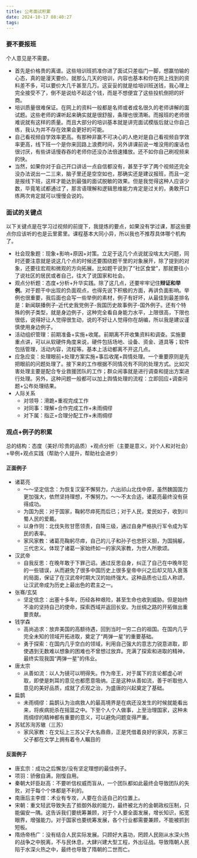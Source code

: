 ```yaml
---
title: 公考面试积累
date: 2024-10-17 08:40:27
tags:
---
```


### 要不要报班

个人意见是不需要。

- 首先是价格贵的离谱。这些培训班抓准你进了面试只差临门一脚，想赢怕输的心态，真的是漫天要价。就那么几天的培训，内容也基本和你在网上找到的资料差不多，可以要价大几千甚至几万。这妥妥的就是给培训班送钱，我心理上完全接受不了，倒不是说给不起这个钱，而是不想便宜了这些投机倒把的奸商。
- 培训质量很难保证。在网上的资料一般都是名师或者成名很久的老师讲解的面试题。这些老师的课听起来确实就是很舒服，条理也很清晰。而报班的老师很难说就有这样的质量。而且大部分的培训基本就是讲完面试模版后就让你自己练，我认为并不存在效果会更好的可能。
- 自己看视频自学效率更高。有那种非赢不可决心的人绝对是自己看视频自学效率更高，线下班一个是你来回路上浪费时间，另外讲课前说一堆没用的废话也很讨厌，有些讲话慢吞吞的老师你还没办法倍速播放。还不如你自己刷视频来的快。
- 当然，如果你对于自己开口讲话一点自信都没有，甚至于学了两个视频还完全没办法说出一二三来，脑子里还是空空如也，那确实还是建议报班，而且一定是报线下班，这样才能达到最强的面试脱敏的效果。但是我觉得这种人应该少数，毕竟笔试都通过了，那言语理解和逻辑思维能力肯定是过关的，勇敢开口练两次肯定就可以慢慢会说的。

<!--more-->

### 面试的关键点

以下关键点是在学习过视频的前提下，我提炼的要点，如果没有学过课，那这些要点你应该听的也是云里雾里。课程基本大同小异，所以我也不推荐具体哪个机构了。

- 社会现象题：现象+影响+原因+对策。立足于这几个点说就没啥太大问题，同时还要注意就是说这几个点的时候还要围绕题干里的对象展开，除了提到的对象，还要往宏观和微观的方向拓展。比如题干说到了“社区食堂”，那就要往小了说社区的居民或者自己，往大了说国家和社会。
- 观点分析题：态度+分析+升华实践。除了这几点，还要牢牢记住**辩证和举例**。对于题干中出现的负面观点，也得先说下积极的方面，再讲负面影响。举例也很重要，我后面也会写一些举例的素材，例子有好坏，从最佳到最差排名是：新闻联播例子-近代史我党例子-我国历史故事例子-国外例子。还有个特殊的例子类型，就是身边例子，这种完全看自身能力水平，上限很高，下限也很低，说得好让人觉得很生动，说的不好让人觉得你在胡编，所以我是建议谨慎使用身边例子。
- 活动组织管理：前期准备+实施+收尾。前期离不开收集资料和调查。实施要重点讲，可以从软硬件角度来说，硬件包括场地、设备、资金、道具等；软件包括管理，活动内容，流程等。基本上活动都离不开这几点。
- 应急应变：处理眼前+处理方案实施+事后收尾+舆情处理。一个重要原则是先把眼前的问题处理了。接下来的工作根据不同情况有不同的处理方式。比如灾害处理主要是配合专业救援团队的工作；群众闹事就是进行调查和提出方案进行处理。另外，这种问题一般都可以加上舆情处理的流程：立即回应+调查问题+公布处理结果。
- 人际关系
  - 对领导：滑跪+重视完成工作
  - 对同事：理解+合作完成工作+未雨绸缪
  - 对下属：指正+合理分配工作+未雨绸缪

### 观点+例子的积累

总的结构：态度（美好/珍贵的品质）+观点分析（主要是意义，对个人和对社会）+举例+观点实践（帮助个人提升，帮助社会进步）

#### 正面例子

- 诸葛亮
  - ～～坚定信念：为恢复汉室不懈努力，六出祁山北伐中原，虽然魏国国力更加强大，依然坚持理想，不懈努力。～～不太合适，诸葛亮最终没有获得成功。
  - 为国为民：对于国家，鞠躬尽瘁死而后已；对于人民，爱民如子，收到川蜀人民的爱戴。
  - 以身作则：北伐失败甘愿领责，自降三级，通过自身严格执行军令成为军民的表率。
  - 家风家教：诸葛亮鞠躬尽瘁，自己的儿子和孙子也忠肝义胆，为国捐躯，三代忠义。体现了诸葛一家始终如一的家风家教，为世人所歌颂。
- 汉武帝
  - 自我反思：在晚年敢于下罪己诏。通过反思自身，纠正了自己在中晚年犯的一些错误，从而避免了很多中国历史上很多皇帝中兴之后却又陷入衰落的局面，保证了在汉武帝时期大汉的始终强大。这种品质也让后人称颂，让汉武帝成为历史上最出色的君主之一。
- 张骞/玄奘
  - 坚定信念：出塞十多年，历经各种艰险，甚至生命也收到威胁。但是始终不渝的坚持自己的使命，探索西域并返回长安。为丝绸之路的开拓做出重要贡献。
- 钱学森
  - 高尚追求：放弃美国的高额待遇，回到当时一穷二白的祖国。在国内几乎完全未知的领域开拓进取，奠定了“两弹一星”的重要基础。
  - 勇于探索：在国内几乎空白的领域，利用自己强大的意志力锐意进取，即使遇到无数难以想象的困难也不曾想过放弃。充满了探索和进取的精神，最终实现我国“两弹一星”的伟业。
- 唐太宗
  - 从善如流：以人为镜可以明得失。作为帝王，对于属下的言论都虚心听取，即使是刺耳的意见也都愿意吸纳。正是这种从善如流，善于听取他人意见的美好品质，成就了贞观之治，为盛唐的兴起奠定了基础。
- 扁鹊
  - 未雨绸缪：扁鹊认为治病救人的最高境界是在病还没发生的时候就能看出来，将疾病扼杀在摇篮之中。下至个人个人做事，上至治理国家，这种未雨绸缪的精神都有重要的意义，可以避免问题变得严重。
- 苏轼苏洵苏辙（三苏）
  - 家风家教：在文坛上三苏父子大名鼎鼎，正是凭借着良好的家风，苏家三父子都在文学上拥有着令人瞩目的

#### 反面例子

- 唐玄宗：成功之后懈怠/没有坚定理想的最佳例子。
- 项羽：骄傲自满，刚愎自用。
- 秦朝大奸臣赵高：不要听信权威而盲从，一个团队都如此最终会导致团队的失败，对于每个个体都是不利的。
- 南唐后主李煜：术业有专攻，人要在合适自己的位置上。
- 宋朝：重文轻武导致失去了抵御外敌的能力，最终被北方的金朝政权压制，只能偏安一隅。这告诉我们要统筹兼顾，对于个人要全面发展，增长知识，拓宽眼界，增强能力。对于国家也要统筹发展，各个行业都需要兼顾，不能被抓到短板。
- 隋炀帝杨广：没有结合人民实际发展。只顾好大喜功，罔顾人民刚从水深火热的战争之中脱离，不与民休息，大肆兴建大型工程，外出征战。导致隋朝人民陷于水深火热之中，最终也导致了隋朝的二世而亡。
